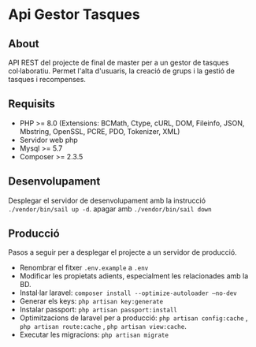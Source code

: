 <h1>Api Gestor Tasques</h1>

## About

API REST del projecte de final de master per a un gestor de tasques col·laboratiu. Permet l'alta d'usuaris, la creació de grups i la gestió de tasques i recompenses.

## Requisits

- PHP >= 8.0 (Extensions: BCMath, Ctype, cURL, DOM, Fileinfo, JSON, Mbstring, OpenSSL, PCRE, PDO, Tokenizer, XML)
- Servidor web php
- Mysql >= 5.7
- Composer >= 2.3.5

## Desenvolupament

Desplegar el servidor de desenvolupament amb la instrucció `./vendor/bin/sail up -d`. apagar amb `./vendor/bin/sail down`

## Producció

Pasos a seguir per a desplegar el projecte a un servidor de producció.

- Renombrar el fitxer `.env.example` a `.env`
- Modificar les propietats adients, especialment les relacionades amb la BD.
- Instal·lar laravel: `composer install --optimize-autoloader –no-dev`
- Generar els keys: `php artisan key:generate`
- Instalar passport: `php artisan passport:install`
- Optimitzacions de laravel per a producció: `php artisan config:cache` , `php artisan route:cache` , `php artisan view:cache`. 
- Executar les migracions: `php artisan migrate` 
